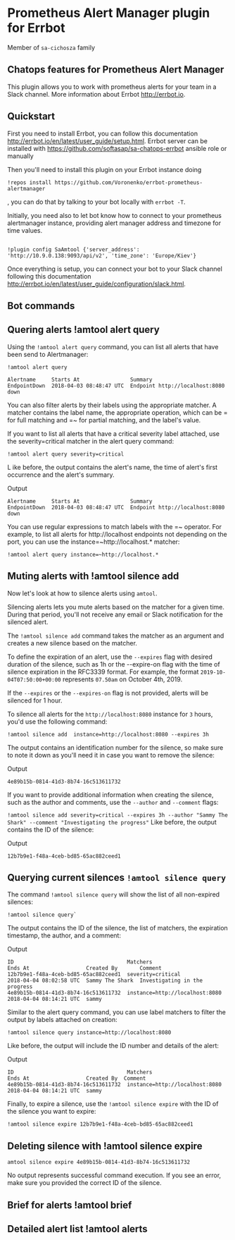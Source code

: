 Prometheus Alert Manager plugin for Errbot
==========================================

Member of `sa-cichosza` family

Chatops features for Prometheus Alert Manager
---------------------------------------------

This plugin allows you to work with prometheus alerts for your team in a Slack channel.
 More information about Errbot <http://errbot.io>.

Quickstart
----------

First you need to install Errbot, you can follow this documentation http://errbot.io/en/latest/user_guide/setup.html.
Errbot server can be installed with https://github.com/softasap/sa-chatops-errbot ansible role or manually

Then you'll need to install this plugin on your Errbot instance doing 
```
!repos install https://github.com/Voronenko/errbot-prometheus-alertmanager
```
, you can do that by talking to your bot locally with `errbot -T`. 

Initially, you need also to let bot know how to connect to your prometheus alertmanager instance,
providing alert manager address and timezone for time values.

```

!plugin config SaAmtool {'server_address': 'http://10.9.0.138:9093/api/v2', 'time_zone': 'Europe/Kiev'}
```

Once everything is setup, you can connect your bot to your Slack channel following this documentation http://errbot.io/en/latest/user_guide/configuration/slack.html.

Bot commands
------------

## Quering alerts !amtool alert query

Using the `!amtool alert query` command, you can list all alerts that have been send 
to Alertmanager:

```
!amtool alert query

Alertname     Starts At                Summary
EndpointDown  2018-04-03 08:48:47 UTC  Endpoint http://localhost:8080 down

```

You can also filter alerts by their labels using the appropriate matcher. 
A matcher contains the label name, the appropriate operation, which can be = 
for full matching and =~ for partial matching, and the label's value.

If you want to list all alerts that have a critical severity label attached, 
use the severity=critical matcher in the alert query command:

```
!amtool alert query severity=critical
```
L
ike before, the output contains the alert's name, the time of alert's first occurrence and the alert's summary.


Output
```
Alertname     Starts At                Summary
EndpointDown  2018-04-03 08:48:47 UTC  Endpoint http://localhost:8080 down
```

You can use regular expressions to match labels with the =~ operator. 
For example, to list all alerts for http://localhost endpoints not depending on the port, 
you can use the instance=~http://localhost.* matcher:

```
!amtool alert query instance=~http://localhost.*
```

## Muting alerts with !amtool silence add

Now let's look at how to silence alerts using `amtool`.

Silencing alerts lets you mute alerts based on the matcher for a given time. 
During that period, you'll not receive any email or Slack notification for the silenced alert.

The `!amtool silence add` command takes the matcher as an argument and creates a new silence 
based on the matcher.

To define the expiration of an alert, use the `--expires` flag with desired duration of the silence,
such as 1h or the --expire-on flag with the time of silence expiration in the RFC3339 format. 
For example, the format `2019-10-04T07:50:00+00:00` represents `07.50am` on October 4th, 2019.

If the `--expires` or the `--expires-on` flag is not provided, 
alerts will be silenced for 1 hour.

To silence all alerts for the `http://localhost:8080` instance for `3` hours, 
you'd use the following command:

`!amtool silence add  instance=http://localhost:8080 --expires 3h` 

The output contains an identification number for the silence, so make sure to note it down
as you'll need it in case you want to remove the silence:

Output
```
4e89b15b-0814-41d3-8b74-16c513611732
```

If you want to provide additional information when creating the silence, 
such as the author and comments, use the `--author` and `--comment` flags:

`!amtool silence add severity=critical --expires 3h --author "Sammy The Shark" --comment "Investigating the progress"`
Like before, the output contains the ID of the silence:

Output
```
12b7b9e1-f48a-4ceb-bd85-65ac882ceed1
```

## Querying current silences `!amtool silence query` 

The command `!amtool silence query` 
will show the list of all non-expired silences:

```
!amtool silence query`
```

The output contains the ID of the silence, the list of matchers, the expiration timestamp, the author, and a comment:

Output

```
ID                                    Matchers                        Ends At                  Created By       Comment
12b7b9e1-f48a-4ceb-bd85-65ac882ceed1  severity=critical               2018-04-04 08:02:58 UTC  Sammy The Shark  Investigating in the progress
4e89b15b-0814-41d3-8b74-16c513611732  instance=http://localhost:8080  2018-04-04 08:14:21 UTC  sammy
```

Similar to the alert query command, you can use label matchers to filter the output by labels attached on creation:

```
!amtool silence query instance=http://localhost:8080
```
Like before, the output will include the ID number and details of the alert:

Output
```
ID                                    Matchers                        Ends At                  Created By  Comment
4e89b15b-0814-41d3-8b74-16c513611732  instance=http://localhost:8080  2018-04-04 08:14:21 UTC  sammy
```

Finally, to expire a silence, use the `!amtool silence expire` with the ID of the silence
 you want to expire:

```
!amtool silence expire 12b7b9e1-f48a-4ceb-bd85-65ac882ceed1
```

## Deleting silence with !amtool silence expire
```
amtool silence expire 4e89b15b-0814-41d3-8b74-16c513611732
```
No output represents successful command execution. 
If you see an error, make sure you provided the correct ID of the silence.


## Brief for alerts !amtool brief

## Detailed alert list !amtool alerts

